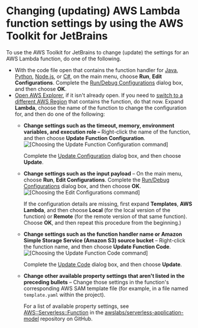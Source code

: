 # Changing \(updating\) AWS Lambda function settings by using the AWS Toolkit for JetBrains<a name="lambda-update"></a>

To use the AWS Toolkit for JetBrains to change \(update\) the settings for an AWS Lambda function, do one of the following\.
+ With the code file open that contains the function handler for [Java](https://docs.aws.amazon.com/lambda/latest/dg/java-programming-model-handler-types.html), [Python](https://docs.aws.amazon.com/lambda/latest/dg/python-programming-model-handler-types.html), [Node\.js](https://docs.aws.amazon.com/lambda/latest/dg/nodejs-prog-model-handler.html), or [C\#](https://docs.aws.amazon.com/lambda/latest/dg/dotnet-programming-model-handler-types.html), on the main menu, choose **Run**, **Edit Configurations**\. Complete the [Run/Debug Configurations](run-debug-configurations-dialog.md) dialog box, and then choose **OK**\.
+ [Open AWS Explorer](key-tasks.md#key-tasks-open-explorer), if it isn't already open\. If you need to [switch to a different AWS Region](key-tasks.md#key-tasks-switch-region) that contains the function, do that now\. Expand **Lambda**, choose the name of the function to change the configuration for, and then do one of the following:
  + **Change settings such as the timeout, memory, environment variables, and execution role –** Right\-click the name of the function, and then choose **Update Function Configuration**\.  
![\[Choosing the Update Function Configuration command\]](http://docs.aws.amazon.com/toolkit-for-jetbrains/latest/userguide/)

    Complete the [Update Configuration](update-configuration-dialog.md) dialog box, and then choose **Update**\. 
  + **Change settings such as the input payload** – On the main menu, choose **Run**, **Edit Configurations**\. Complete the [Run/Debug Configurations](run-debug-configurations-dialog.md) dialog box, and then choose **OK**\.  
![\[Choosing the Edit Configurations command\]](http://docs.aws.amazon.com/toolkit-for-jetbrains/latest/userguide/)

    If the configuration details are missing, first expand **Templates**, **AWS Lambda**, and then choose **Local** \(for the local version of the function\) or **Remote** \(for the remote version of that same function\)\. Choose **OK**, and then repeat this procedure from the beginning\.\)
  + **Change settings such as the function handler name or Amazon Simple Storage Service \(Amazon S3\) source bucket** – Right\-click the function name, and then choose **Update Function Code**\.  
![\[Choosing the Update Function Code command\]](http://docs.aws.amazon.com/toolkit-for-jetbrains/latest/userguide/)

    Complete the [Update Code](update-code-dialog.md) dialog box, and then choose **Update**\.
  + **Change other available property settings that aren't listed in the preceding bullets** – Change those settings in the function's corresponding AWS SAM template file \(for example, in a file named `template.yaml` within the project\)\. 

    For a list of available property settings, see [AWS::Serverless::Function](https://github.com/awslabs/serverless-application-model/blob/master/versions/2016-10-31.md#awsserverlessfunction) in the [awslabs/serverless\-application\-model](https://github.com/awslabs/serverless-application-model/) repository on GitHub\. 